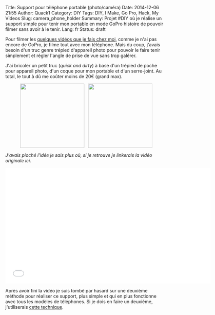 Title: Support pour téléphone portable (photo/caméra)
Date: 2014-12-06 21:55
Author: Quack1
Category: DIY
Tags: DIY, I Make, Go Pro, Hack, My Videos
Slug: camera_phone_holder
Summary: Projet #DIY où je réalise un support simple pour tenir mon portable en mode GoPro histoire de pouvoir filmer sans avoir à le tenir.
Lang: fr
Status: draft

Pour filmer les [quelques vidéos que je fais chez moi](/tag/my-videos.html "Tag - My Videos"), comme je n'ai pas encore de GoPro, je filme tout avec mon téléphone. Mais du coup, j'avais besoin d'un truc genre trépied d'appareil photo pour pouvoir le faire tenir simplement et régler l'angle de prise de vue sans trop galérer.

J'ai bricoler un petit truc (_quick and dirty_) à base d'un trépied de poche pour appareil photo, d'un coque pour mon portable et d'un serre-joint. Au total, le tout à dû me coûter moins de 20€ (grand max).

<div align="center"><a href="/upload/camera_phone_holder_0.jpg"><img src="/upload/camera_phone_holder_0.jpg" align="center" width="200px" /></a> &nbsp; <a href="/upload/camera_phone_holder_1.jpg"><img src="/upload/camera_phone_holder_1.jpg" align="center" width="200px" /></a></div>

_J'avais pioché l'idée je sais plus où, si je retrouve je linkerais la vidéo originale ici._

<iframe width="640" height="360" src="//www.youtube-nocookie.com/embed/U_FOyoCZxQY" frameborder="0" allowfullscreen></iframe>

Après avoir fini la vidéo je suis tombé par hasard sur une deuxième méthode pour réaliser ce support, plus simple et qui en plus fonctionne avec tous les modèles de téléphones. Si je dois en faire un deuxième, j'utiliserais [cette technique](https://www.youtube.com/watch?v=0EjGUXVyTzY).